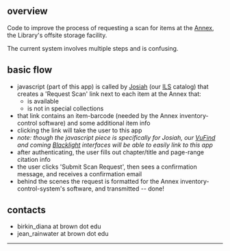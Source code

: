 overview
--------

Code to improve the process of requesting a scan for items at the [Annex](http://library.brown.edu/about/annex/), the Library's offsite storage facility.

The current system involves multiple steps and is confusing.


basic flow
----------

- javascript (part of this app) is called by [Josiah](http://josiah.brown.edu) (our [ILS](http://en.wikipedia.org/wiki/Integrated_library_system) catalog) that creates a 'Request Scan' link next to each item at the Annex that:
    - is available
    - is not in special collections
- that link contains an item-barcode (needed by the Annex inventory-control software) and some additional item info
- clicking the link will take the user to this app
- _note: though the javascript piece is specifically for Josiah, our [VuFind](http://library.brown.edu/find/Discover/Results) and coming [Blacklight](https://github.com/projectblacklight/blacklight/wiki) interfaces will be able to easily link to this app_
- after authenticating, the user fills out chapter/title and page-range citation info
- the user clicks 'Submit Scan Request', then sees a confirmation message, and receives a confirmation email
- behind the scenes the request is formatted for the Annex inventory-control-system's software, and transmitted -- done!


contacts
--------

- birkin_diana at brown dot edu
- jean_rainwater at brown dot edu

---
